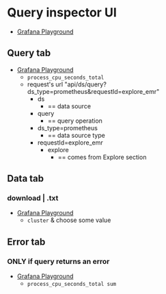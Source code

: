 # Query inspector UI
* [Grafana Playground](https://play.grafana.org/goto/bezfdlrve8q2oa?orgId=1)
## Query tab
* [Grafana Playground](https://play.grafana.org/goto/bezfdlrve8q2oa?orgId=1)
  * `process_cpu_seconds_total`
  * request's url "api/ds/query?ds_type=prometheus&requestId=explore_emr"
    * ds  
      * == data source
    * query
      * == query operation
    * ds_type=prometheus
      * == data source type
    * requestId=explore_emr
      * explore
        * == comes from Explore section
## Data tab
### download | .txt
* [Grafana Playground](https://play.grafana.org/goto/eezffucaqyku8c?orgId=1)
  * `cluster` & choose some value
## Error tab
### ONLY if query returns an error
* [Grafana Playground](https://play.grafana.org/goto/bezfdlrve8q2oa?orgId=1)
  * `process_cpu_seconds_total sum`
